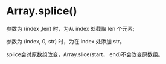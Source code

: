 # Array.splice()

参数为 (index ,len) 时，为从 index 处截取 len 个元素;

参数为 (index, 0, str) 时，为在 index 处添加 str。

splice会对原数组改变，Array.slice(start， end)不会改变原数组。

